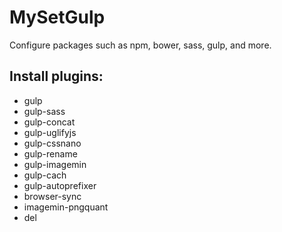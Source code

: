 # MySetGulp
Configure packages such as npm, bower, sass, gulp, and more.

## Install plugins:
* gulp
* gulp-sass
* gulp-concat
* gulp-uglifyjs
* gulp-cssnano
* gulp-rename
* gulp-imagemin
* gulp-cach
* gulp-autoprefixer
* browser-sync
* imagemin-pngquant
* del
